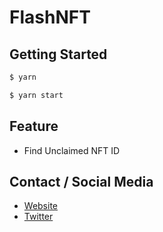 # FlashNFT

## Getting Started

```bash
$ yarn
```

```bash
$ yarn start
```

## Feature
- Find Unclaimed NFT ID

## Contact / Social Media
- [Website](https://flashnft.io)
- [Twitter](https://twitter.com/0xatem)
